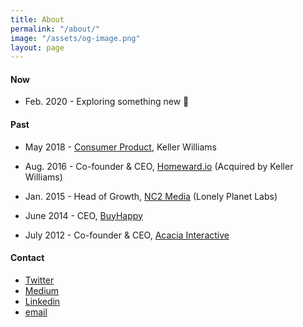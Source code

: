 ```yaml
---
title: About
permalink: "/about/"
image: "/assets/og-image.png"
layout: page
---
```


#### Now

* Feb. 2020 - Exploring something new 🚀

#### Past

* May 2018 - [Consumer Product](https://www.linkedin.com/posts/jaymehoffman_make-impact-in-real-estate-check-i-activity-6641050799554256896-f4II), Keller Williams 

* Aug. 2016 - Co-founder & CEO, [Homeward.io](https://homeward.io/) (Acquired by Keller Williams)

* Jan. 2015 - Head of Growth, [NC2 Media](http://nc2media.com/) (Lonely Planet Labs)

* June 2014 - CEO, [BuyHappy](https://angel.co/buyhappy)

* July 2012 - Co-founder & CEO, [Acacia Interactive](https://angel.co/acacia)

#### Contact
* [Twitter](https://twitter.com/jaymehoffman)
* [Medium](https://medium.com/@jaymehoffman)
* [Linkedin](https://www.linkedin.com/in/jaymehoffman/)
* [email](mailto:Jayme(at)jaymehoffman.com)